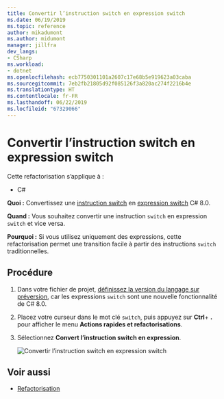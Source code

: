 ```yaml
---
title: Convertir l’instruction switch en expression switch
ms.date: 06/19/2019
ms.topic: reference
author: mikadumont
ms.author: midumont
manager: jillfra
dev_langs:
- CSharp
ms.workload:
- dotnet
ms.openlocfilehash: ecb7750301101a2607c17e68b5e919623a03caba
ms.sourcegitcommit: 7eb2fb21805d92f085126f3a820ac274f2216b4e
ms.translationtype: HT
ms.contentlocale: fr-FR
ms.lasthandoff: 06/22/2019
ms.locfileid: "67329066"
---
```

# <a name="convert-switch-statement-to-switch-expression"></a>Convertir l’instruction switch en expression switch

Cette refactorisation s’applique à :

- C#

**Quoi :** Convertissez une [instruction switch](/dotnet/csharp/language-reference/keywords/switch) en [expression switch](/dotnet/csharp/whats-new/csharp-8#switch-expressions) C# 8.0.

**Quand :** Vous souhaitez convertir une instruction `switch` en expression `switch` et vice versa. 

**Pourquoi :** Si vous utilisez uniquement des expressions, cette refactorisation permet une transition facile à partir des instructions `switch` traditionnelles.

## <a name="how-to"></a>Procédure

1. Dans votre fichier de projet, [définissez la version du langage sur préversion](/dotnet/csharp/language-reference/configure-language-version#set-the-language-version-in-visual-studio), car les expressions `switch` sont une nouvelle fonctionnalité de C# 8.0.
2. Placez votre curseur dans le mot clé `switch`, puis appuyez sur **Ctrl**+ **.** pour afficher le menu **Actions rapides et refactorisations**.
3. Sélectionnez **Convert l’instruction switch en expression**.

   ![Convertir l’instruction switch en expression switch](media/convert-switch-statement-to-switch-expression.png) 

## <a name="see-also"></a>Voir aussi

- [Refactorisation](../refactoring-in-visual-studio.md)
